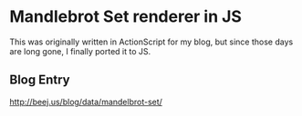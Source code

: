 # Mandlebrot Set renderer in JS

This was originally written in ActionScript for my blog, but since those days are long gone, I finally ported it to JS.

## Blog Entry

http://beej.us/blog/data/mandelbrot-set/